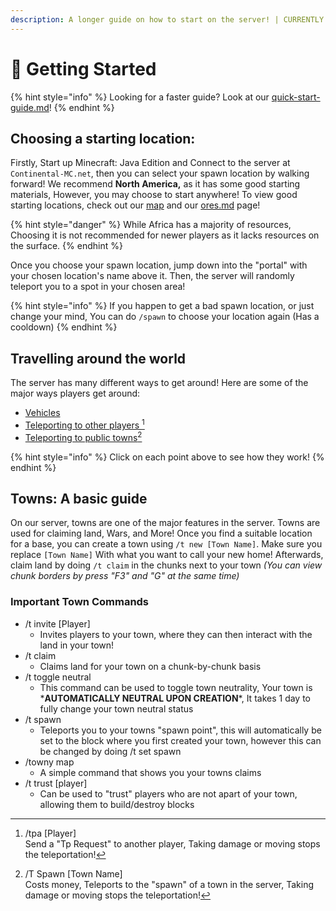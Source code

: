 ```yaml
---
description: A longer guide on how to start on the server! | CURRENTLY UNFINISHED
---
```


# 📘 Getting Started

{% hint style="info" %}
Looking for a faster guide? Look at our [quick-start-guide.md](quick-start-guide.md "mention")!
{% endhint %}

## Choosing a starting location:

Firstly, Start up Minecraft: Java Edition and Connect to the server at `Continental-MC.net`, then you can select your spawn location by walking forward! We recommend **North America,** as it has some good starting materials, However, you may choose to start anywhere! To view good starting locations, check out our [map](https://map.continental-mc.net/) and our [ores.md](ores.md "mention") page!

{% hint style="danger" %}
While Africa has a majority of resources, Choosing it is not recommended for newer players as it lacks resources on the surface.
{% endhint %}

Once you choose your spawn location, jump down into the "portal" with your chosen location's name above it. Then, the server will randomly teleport you to a spot in your chosen area!

{% hint style="info" %}
If you happen to get a bad spawn location, or just change your mind, You can do `/spawn` to choose your location again (Has a cooldown)
{% endhint %}

## Travelling around the world

The server has many different ways to get around! Here are some of the major ways players get around:

* [Vehicles](vehicles.md)
* [Teleporting to other players ](#user-content-fn-1)[^1]
* [Teleporting to public towns](#user-content-fn-2)[^2]

{% hint style="info" %}
Click on each point above to see how they work!
{% endhint %}

## Towns: A basic guide

On our server, towns are one of the major features in the server. Towns are used for claiming land, Wars, and More! Once you find a suitable location for a base, you can create a town using `/t new [Town Name]`. Make sure you replace `[Town Name]` With what you want to call your new home! Afterwards, claim land by doing `/t claim` in the chunks next to your town _(You can view chunk borders by press "F3" and "G" at the same time)_

### Important Town Commands

* /t invite \[Player]
  * Invites players to your town, where they can then interact with the land in your town!
* /t claim
  * Claims land for your town on a chunk-by-chunk basis
* /t toggle neutral
  * This command can be used to toggle town neutrality, Your town is \***AUTOMATICALLY NEUTRAL UPON CREATION**\*, It takes 1 day to fully change your town neutral status
* /t spawn
  * Teleports you to your towns "spawn point", this will automatically be set to the block where you first created your town, however this can be changed by doing /t set spawn
* /towny map
  * A simple command that shows you your towns claims
* /t trust \[player]
  * Can be used to "trust" players who are not apart of your town, allowing them to build/destroy blocks



[^1]: /tpa \[Player]\
    Send a "Tp Request" to another player, Taking damage or moving stops the teleportation!

[^2]: /T Spawn \[Town Name]\
    Costs money, Teleports to the "spawn" of a town in the server, Taking damage or moving stops the teleportation!

